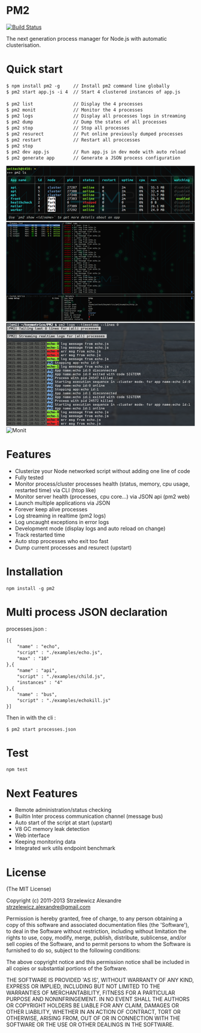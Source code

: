 # PM2

[![Build Status](https://travis-ci.org/Alexandre-Strzelewicz/PM2.png)](https://travis-ci.org/Alexandre-Strzelewicz/PM2)

The next generation process manager for Node.js with automatic clusterisation.

# Quick start

```
$ npm install pm2 -g     // Install pm2 command line globally
$ pm2 start app.js -i 4  // Start 4 clustered instances of app.js

$ pm2 list               // Display the 4 processes
$ pm2 monit              // Monitor the 4 processes
$ pm2 logs               // Display all processes logs in streaming
$ pm2 dump               // Dump the states of all processes
$ pm2 stop               // Stop all processes
$ pm2 resurect           // Put online previously dumped processes
$ pm2 restart            // Restart all proccesses
$ pm2 stop
$ pm2 dev app.js         // Run app.js in dev mode with auto reload
$ pm2 generate app       // Generate a JSON process configuration
```

![Monit](https://github.com/unitech/pm2/raw/master/pres/pm2-list.png)
![Monit](https://github.com/unitech/pm2/raw/master/pres/pm2-monit.png)
![Monit](https://github.com/unitech/pm2/raw/master/pres/pm2-logs.png)
![Monit](https://github.com/unitech/pm2/raw/master/pres/pm2-resurect.png)

# Features

- Clusterize your Node networked script without adding one line of code
- Fully tested
- Monitor process/cluster processes health (status, memory, cpu usage, restarted time) via CLI (htop like)
- Monitor server health (processes, cpu core...) via JSON api (pm2 web)
- Launch multiple applications via JSON
- Forever keep alive processes
- Log streaming in realtime (pm2 logs)
- Log uncaught exceptions in error logs
- Development mode (display logs and auto reload on change)
- Track restarted time
- Auto stop processes who exit too fast
- Dump current processes and resurect (upstart)

# Installation

```
npm install -g pm2
```

# Multi process JSON declaration

processes.json : 

```
[{
    "name" : "echo",
    "script" : "./examples/echo.js",
    "max" : "10"
},{
    "name" : "api",
    "script" : "./examples/child.js",
    "instances" : "4"
},{
    "name" : "bus",
    "script" : "./examples/echokill.js"
}]
```

Then in with the cli :
```
$ pm2 start processes.json
```

# Test

```
npm test
```

# Next Features

- Remote administration/status checking
- Builtin Inter process communication channel (message bus)
- Auto start of the script at start (upstart)
- V8 GC memory leak detection
- Web interface
- Keeping monitoring data
- Integrated wrk utils endpoint benchmark

# License

(The MIT License)

Copyright (c) 2011-2013 Strzelewicz Alexandre <strzelewicz.alexandre@gmail.com>

Permission is hereby granted, free of charge, to any person obtaining
a copy of this software and associated documentation files (the
'Software'), to deal in the Software without restriction, including
without limitation the rights to use, copy, modify, merge, publish,
distribute, sublicense, and/or sell copies of the Software, and to
permit persons to whom the Software is furnished to do so, subject to
the following conditions:

The above copyright notice and this permission notice shall be
included in all copies or substantial portions of the Software.

THE SOFTWARE IS PROVIDED 'AS IS', WITHOUT WARRANTY OF ANY KIND,
EXPRESS OR IMPLIED, INCLUDING BUT NOT LIMITED TO THE WARRANTIES OF
MERCHANTABILITY, FITNESS FOR A PARTICULAR PURPOSE AND NONINFRINGEMENT.
IN NO EVENT SHALL THE AUTHORS OR COPYRIGHT HOLDERS BE LIABLE FOR ANY
CLAIM, DAMAGES OR OTHER LIABILITY, WHETHER IN AN ACTION OF CONTRACT,
TORT OR OTHERWISE, ARISING FROM, OUT OF OR IN CONNECTION WITH THE
SOFTWARE OR THE USE OR OTHER DEALINGS IN THE SOFTWARE.
